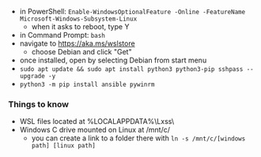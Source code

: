 - in PowerShell: `Enable-WindowsOptionalFeature -Online -FeatureName Microsoft-Windows-Subsystem-Linux`
  - when it asks to reboot, type Y
- in Command Prompt: `bash`
- navigate to https://aka.ms/wslstore
  - choose Debian and click "Get"
- once installed, open by selecting Debian from start menu
- `sudo apt update && sudo apt install python3 python3-pip sshpass --upgrade -y`
- `python3 -m pip install ansible pywinrm`
### Things to know
- WSL files located at %LOCALAPPDATA%\Lxss\
- Windows C drive mounted on Linux at /mnt/c/
  - you can create a link to a folder there with `ln -s /mnt/c/[windows path] [linux path]`
